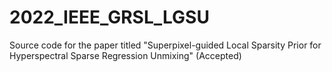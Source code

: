 # 2022_IEEE_GRSL_LGSU
Source code for the paper titled "Superpixel-guided Local Sparsity Prior for Hyperspectral Sparse Regression Unmixing" (Accepted)
